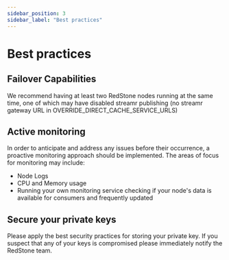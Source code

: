 ```yaml
---
sidebar_position: 3
sidebar_label: "Best practices"
---
```


# Best practices

## Failover Capabilities

We recommend having at least two RedStone nodes running at the same time, one of which may have disabled streamr publishing (no streamr gateway URL in OVERRIDE_DIRECT_CACHE_SERVICE_URLS)

## Active monitoring

In order to anticipate and address any issues before their occurrence, a proactive monitoring approach should be implemented. The areas of focus for monitoring may include:

- Node Logs
- CPU and Memory usage
- Running your own monitoring service checking if your node's data is available for consumers and frequently updated

## Secure your private keys

Please apply the best security practices for storing your private key. If you suspect that any of your keys is compromised please immediately notify the RedStone team.
